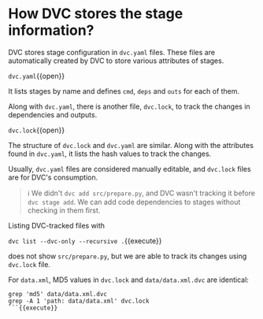 # How DVC stores the stage information?

DVC stores stage configuration in `dvc.yaml` files. These files are
automatically created by DVC to store various attributes of stages. 

`dvc.yaml`{{open}}

It lists stages by name and defines `cmd`, `deps` and `outs` for each of them.

Along with `dvc.yaml`, there is another file, `dvc.lock`, to track
the changes in dependencies and outputs.

`dvc.lock`{{open}}

The structure of `dvc.lock` and `dvc.yaml` are similar. Along with the
attributes found in `dvc.yaml`, it lists the hash values to track the changes. 

Usually, `dvc.yaml` files are considered manually editable, and
`dvc.lock` files are for DVC's consumption. 

> ℹ️  We didn't `dvc add src/prepare.py`, and DVC wasn't tracking it
> before `dvc stage add`. We can add code dependencies to stages without
> checking in them first. 

Listing DVC-tracked files with

`dvc list --dvc-only --recursive .`{{execute}}

does not show `src/prepare.py`, but we are able to track its changes using
`dvc.lock` file.

For `data.xml`, MD5 values in `dvc.lock` and `data/data.xml.dvc` are
identical:

````
grep 'md5' data/data.xml.dvc
grep -A 1 'path: data/data.xml' dvc.lock
```{{execute}}
